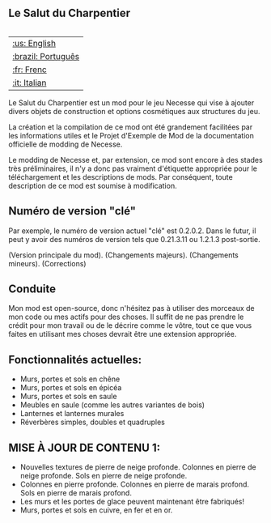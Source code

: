 ## Le Salut du Charpentier

<table align="right">
 <tr><td><a href="https://github.com/JakeThePhysicist/NecesseMod-CarpentersSalvation/blob/main/README.md">:us: English</a></td></tr>
 <tr><td><a href="https://github.com/JakeThePhysicist/NecesseMod-CarpentersSalvation/blob/main/README_pt-BR.md">:brazil: Português</a></td></tr>
 <tr><td><a href="https://github.com/JakeThePhysicist/NecesseMod-CarpentersSalvation/blob/main/README_fr.md">:fr: Frenc</a></td></tr>
 <tr><td><a href="https://github.com/JakeThePhysicist/NecesseMod-CarpentersSalvation/blob/main/README_it.md">:it: Italian</a></td></tr>
</table


Le Salut du Charpentier est un mod pour le jeu Necesse qui vise à ajouter divers objets de construction et options cosmétiques aux structures du jeu.

La création et la compilation de ce mod ont été grandement facilitées par les informations utiles et le Projet d'Exemple de Mod de la documentation officielle de modding de Necesse.

Le modding de Necesse et, par extension, ce mod sont encore à des stades très préliminaires, il n'y a donc pas vraiment d'étiquette appropriée pour le téléchargement et les descriptions de mods. Par conséquent, toute description de ce mod est soumise à modification.

## Numéro de version "clé"

Par exemple, le numéro de version actuel "clé" est 0.2.0.2. Dans le futur, il peut y avoir des numéros de version tels que 0.21.3.11 ou 1.2.1.3 post-sortie.

(Version principale du mod). (Changements majeurs). (Changements mineurs). (Corrections)

## Conduite

Mon mod est open-source, donc n'hésitez pas à utiliser des morceaux de mon code ou mes actifs pour des choses. Il suffit de ne pas prendre le crédit pour mon travail ou de le décrire comme le vôtre, tout ce que vous faites en utilisant mes choses devrait être une extension appropriée.

## Fonctionnalités actuelles:

- Murs, portes et sols en chêne
- Murs, portes et sols en épicéa
- Murs, portes et sols en saule
- Meubles en saule (comme les autres variantes de bois)
- Lanternes et lanternes murales
- Réverbères simples, doubles et quadruples

## MISE À JOUR DE CONTENU 1:

- Nouvelles textures de pierre de neige profonde. Colonnes en pierre de neige profonde. Sols en pierre de neige profonde.
- Colonnes en pierre profonde. Colonnes en pierre de marais profond. Sols en pierre de marais profond.
- Les murs et les portes de glace peuvent maintenant être fabriqués!
- Murs, portes et sols en cuivre, en fer et en or.
